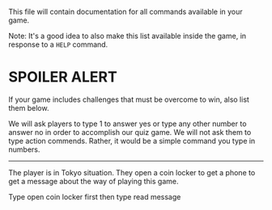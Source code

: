 This file will contain documentation for all commands available in your game.

Note:  It's a good idea to also make this list available inside the game, in response to a `HELP` command.


# SPOILER ALERT

If your game includes challenges that must be overcome to win, also list them below.

We will ask players to type 1 to answer yes or type any other number to answer no in order to accomplish our quiz game. We will not ask them to type action commends. Rather, it would be a simple command you type in numbers. 

--------------------------------------------

The player is in Tokyo situation. They open a coin locker to get a phone to get a message about the way of playing this game. 

Type open coin locker first then type read message 


